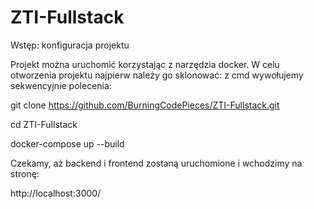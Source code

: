 # ZTI-Fullstack


Wstęp: konfiguracja projektu 

Projekt można uruchomić korzystając z narzędzia docker. W celu otworzenia projektu najpierw należy go sklonować: z cmd wywołujemy sekwencyjnie polecenia:

git clone https://github.com/BurningCodePieces/ZTI-Fullstack.git

cd ZTI-Fullstack

docker-compose up --build

Czekamy, aż backend i frontend zostaną uruchomione i wchodzimy na stronę:

http://localhost:3000/

